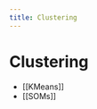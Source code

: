 ```yaml
---
title: Clustering
---
```


# Clustering
- [[KMeans]]
- [[SOMs]]




























































































